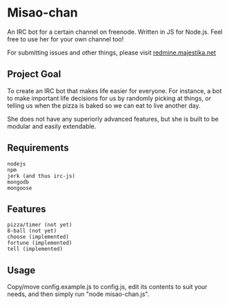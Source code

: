 # Misao-chan

An IRC bot for a certain channel on freenode. Written in JS for Node.js. Feel
free to use her for your own channel too!

For submitting issues and other things, please visit
[redmine.majestika.net](http://redmine.majestika.net/projects/misao-chan/)

## Project Goal

To create an IRC bot that makes life easier for everyone. For instance, a bot
to make important life decisions for us by randomly picking at things, or
telling us when the pizza is baked so we can eat to live another day.

She does not have any superiorly advanced features, but she is built to be
modular and easily extendable.

## Requirements

    nodejs
    npm
    jerk (and thus irc-js)
    mongodb
    mongoose 

## Features

    pizza/timer (not yet)
    8-ball (not yet)
    choose (implemented)
    fortune (implemented)
    tell (implemented)
    
## Usage

Copy/move config.example.js to config.js, edit its contents to suit your needs,
and then simply run "node misao-chan.js".
